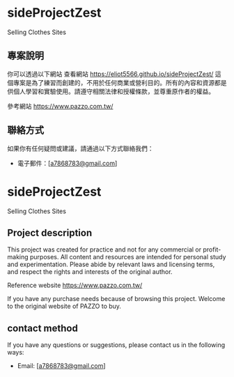 # sideProjectZest
 Selling Clothes Sites

 ## 專案說明
你可以透過以下網站 查看網站 https://eliot5566.github.io/sideProjectZest/
這個專案是為了練習而創建的，不用於任何商業或營利目的。所有的內容和資源都是供個人學習和實驗使用。請遵守相關法律和授權條款，並尊重原作者的權益。

參考網站 https://www.pazzo.com.tw/


## 聯絡方式

如果你有任何疑問或建議，請通過以下方式聯絡我們：

- 電子郵件：[a7868783@gmail.com]




# sideProjectZest
 Selling Clothes Sites

## Project description

This project was created for practice and not for any commercial or profit-making purposes. All content and resources are intended for personal study and experimentation. Please abide by relevant laws and licensing terms, and respect the rights and interests of the original author.

Reference website https://www.pazzo.com.tw/

If you have any purchase needs because of browsing this project.
Welcome to the original website of PAZZO to buy.

## contact method

If you have any questions or suggestions, please contact us in the following ways:

- Email: [a7868783@gmail.com]
